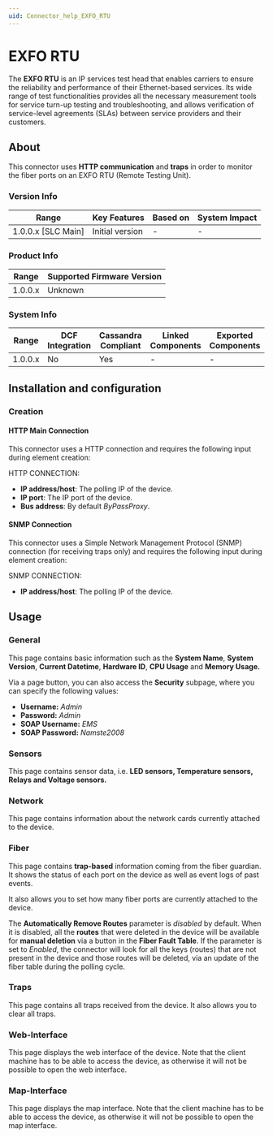 ```yaml
---
uid: Connector_help_EXFO_RTU
---
```


# EXFO RTU

The **EXFO RTU** is an IP services test head that enables carriers to ensure the reliability and performance of their Ethernet-based services. Its wide range of test functionalities provides all the necessary measurement tools for service turn-up testing and troubleshooting, and allows verification of service-level agreements (SLAs) between service providers and their customers.

## About

This connector uses **HTTP communication** and **traps** in order to monitor the fiber ports on an EXFO RTU (Remote Testing Unit).

### Version Info

| Range              | Key Features    | Based on | System Impact |
|--------------------|-----------------|----------|---------------|
| 1.0.0.x [SLC Main] | Initial version | -        | -             |

### Product Info

| Range | Supported Firmware Version |
|------------------|-----------------------------|
| 1.0.0.x          | Unknown                     |

### System Info

| Range     | DCF Integration     | Cassandra Compliant     | Linked Components     | Exported Components     |
|-----------|---------------------|-------------------------|-----------------------|-------------------------|
| 1.0.0.x   | No                  | Yes                     | -                     | -                       |

## Installation and configuration

### Creation

#### HTTP Main Connection

This connector uses a HTTP connection and requires the following input during element creation:

HTTP CONNECTION:

- **IP address/host**: The polling IP of the device.
- **IP port**: The IP port of the device.
- **Bus address**: By default *ByPassProxy*.

#### SNMP Connection

This connector uses a Simple Network Management Protocol (SNMP) connection (for receiving traps only) and requires the following input during element creation:

SNMP CONNECTION:

- **IP address/host**: The polling IP of the device.

## Usage

### General

This page contains basic information such as the **System Name**, **System Version**, **Current Datetime**, **Hardware ID**, **CPU Usage** and **Memory Usage.**

Via a page button, you can also access the **Security** subpage, where you can specify the following values:

- **Username:** *Admin*
- **Password:** *Admin*
- **SOAP Username:** *EMS*
- **SOAP Password:** *Namste2008*

### Sensors

This page contains sensor data, i.e. **LED sensors, Temperature sensors, Relays and Voltage sensors.**

### Network

This page contains information about the network cards currently attached to the device.

### Fiber

This page contains **trap-based** information coming from the fiber guardian. It shows the status of each port on the device as well as event logs of past events.

It also allows you to set how many fiber ports are currently attached to the device.

The **Automatically Remove Routes** parameter is *disabled* by default. When it is disabled, all the **routes** that were deleted in the device will be available for **manual deletion** via a button in the **Fiber Fault Table**. If the parameter is set to *Enabled*, the connector will look for all the keys (routes) that are not present in the device and those routes will be deleted, via an update of the fiber table during the polling cycle.

### Traps

This page contains all traps received from the device. It also allows you to clear all traps.

### Web-Interface

This page displays the web interface of the device. Note that the client machine has to be able to access the device, as otherwise it will not be possible to open the web interface.

### Map-Interface

This page displays the map interface. Note that the client machine has to be able to access the device, as otherwise it will not be possible to open the map interface.
